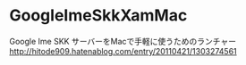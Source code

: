 # GoogleImeSkkXamMac
Google Ime SKK サーバーをMacで手軽に使うためのランチャー
http://hitode909.hatenablog.com/entry/20110421/1303274561
